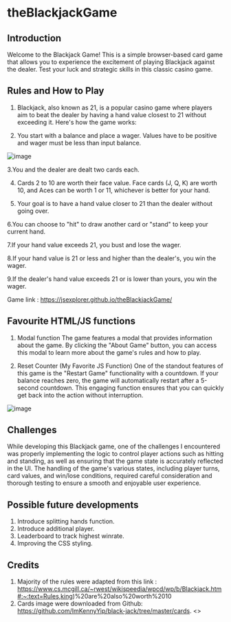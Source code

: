 # theBlackjackGame

## Introduction

Welcome to the Blackjack Game! This is a simple browser-based card game that allows you to experience the excitement of playing Blackjack against the dealer. Test your luck and strategic skills in this classic casino game.

## Rules and How to Play

1. Blackjack, also known as 21, is a popular casino game where players aim to beat the dealer by having a hand value closest to 21 without exceeding it. Here's how the game works:

2. You start with a balance and place a wager. Values have to be positive and wager must be less than input balance.

![image](https://github.com/JsExplorer/theBlackjackGame/assets/93700857/eb8dbb5f-f5ab-4494-8a83-14cda802b3b7)

3.You and the dealer are dealt two cards each.

4. Cards 2 to 10 are worth their face value. Face cards (J, Q, K) are worth 10, and Aces can be worth 1 or 11, whichever is better for your hand.
  
5. Your goal is to have a hand value closer to 21 than the dealer without going over.
   
6.You can choose to "hit" to draw another card or "stand" to keep your current hand.

7.If your hand value exceeds 21, you bust and lose the wager.

8.If your hand value is 21 or less and higher than the dealer's, you win the wager.

9.If the dealer's hand value exceeds 21 or is lower than yours, you win the wager.

Game link : https://jsexplorer.github.io/theBlackjackGame/

## Favourite HTML/JS functions

1. Modal function
The game features a modal that provides information about the game. By clicking the "About Game" button, you can access this modal to learn more about the game's rules and how to play. 

2. Reset Counter (My Favorite JS Function)
One of the standout features of this game is the "Restart Game" functionality with a countdown. If your balance reaches zero, the game will automatically restart after a 5-second countdown. This engaging function ensures that you can quickly get back into the action without interruption.

![image](https://github.com/JsExplorer/theBlackjackGame/assets/93700857/919a48cf-56da-4e23-93c8-a6198a3947a0)


## Challenges

While developing this Blackjack game, one of the challenges I encountered was properly implementing the logic to control player actions such as hitting and standing, as well as ensuring that the game state is accurately reflected in the UI. The handling of the game's various states, including player turns, card values, and win/lose conditions, required careful consideration and thorough testing to ensure a smooth and enjoyable user experience.

## Possible future developments

1. Introduce splitting hands function.
2. Introduce additional player.
3. Leaderboard to track highest winrate.
4. Improving the CSS styling.

## Credits
1. Majority of the rules were adapted from this link : https://www.cs.mcgill.ca/~rwest/wikispeedia/wpcd/wp/b/Blackjack.htm#:~:text=Rules,king)%20are%20also%20worth%2010
2. Cards image were downloaded from Github: https://github.com/ImKennyYip/black-jack/tree/master/cards. <<credits>>
